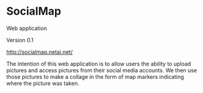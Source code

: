 # SocialMap
Web application

Version 0.1

http://socialmap.netai.net/

The intention of this web application is to allow users the ability to upload pictures and access pictures from their social media accounts. We then use those pictures to make a collage in the form of map markers indicating where the picture was taken. 
